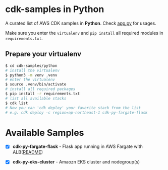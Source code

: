 # cdk-samples in Python

A curated list of AWS CDK samples in **Python**. Check [app.py](./app.py) for usages.

Make sure you enter the `virtualenv` and `pip install` all required modules in `requirements.txt`. 

## Prepare your virtualenv

```bash
$ cd cdk-samples/python
# install the virtualenv
$ python3 -m venv .venv
# enter the virtualenv
$ source .venv/bin/activate
# install all required packages
$ pip install -r requirements.txt
# list all available stacks
$ cdk list
# Now you can 'cdk deploy' your favorite stack from the list
# e.g. cdk deploy -c region=ap-northeast-1 cdk-py-fargate-flask
```



# Available Samples

- [x] **cdk-py-fargate-flask** - Flask app running in AWS Fargate with ALB([README](fargate_flask.README.md))
- [x] **cdk-py-eks-cluster** - Amaozn EKS cluster and nodegroup(s)






